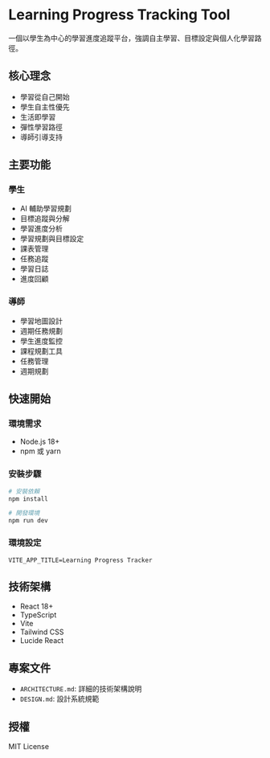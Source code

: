 # Learning Progress Tracking Tool

一個以學生為中心的學習進度追蹤平台，強調自主學習、目標設定與個人化學習路徑。

## 核心理念

- 學習從自己開始
- 學生自主性優先
- 生活即學習
- 彈性學習路徑
- 導師引導支持

## 主要功能

### 學生
- AI 輔助學習規劃
- 目標追蹤與分解
- 學習進度分析
- 學習規劃與目標設定
- 課表管理
- 任務追蹤
- 學習日誌
- 進度回顧

### 導師
- 學習地圖設計
- 週期任務規劃
- 學生進度監控
- 課程規劃工具
- 任務管理
- 週期規劃

## 快速開始

### 環境需求
- Node.js 18+
- npm 或 yarn

### 安裝步驟
```bash
# 安裝依賴
npm install

# 開發環境
npm run dev
```

### 環境設定
```env
VITE_APP_TITLE=Learning Progress Tracker
```

## 技術架構
- React 18+
- TypeScript
- Vite
- Tailwind CSS
- Lucide React

## 專案文件
- `ARCHITECTURE.md`: 詳細的技術架構說明
- `DESIGN.md`: 設計系統規範

## 授權
MIT License